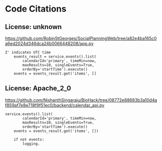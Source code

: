 # Code Citations

## License: unknown

https://github.com/RobinStGeorges/SocialPlanningWeb/tree/a82e4ba165c0a6ed2024d346dca24b0066448208/app.py

```
Z' indicates UTC time
    events_result = service.events().list(
        calendarId='primary', timeMin=now,
        maxResults=10, singleEvents=True,
        orderBy='startTime').execute()
    events = events_result.get('items', []
```

## License: Apache_2_0

https://github.com/NishanthSingaraju/BioHack/tree/08772e88683b3a10d4af859af7e8e718f9f51ec0/backend/calendar_api.py

```
service.events().list(
        calendarId='primary', timeMin=now,
        maxResults=10, singleEvents=True,
        orderBy='startTime').execute()
    events = events_result.get('items', [])

    if not events:
        logging.
```

